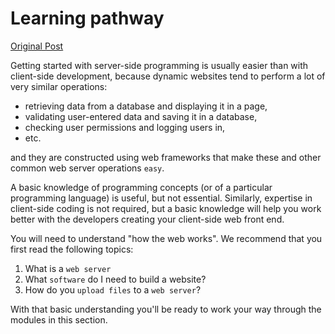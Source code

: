 # Learning pathway

[Original Post](https://developer.mozilla.org/en-US/docs/Learn/Server-side)

Getting started with server-side programming is usually easier than with client-side development, because dynamic websites tend to perform a lot of very similar operations:

- retrieving data from a database and displaying it in a page,
- validating user-entered data and saving it in a database,
- checking user permissions and logging users in,
- etc.

and they are constructed using web frameworks that make these and other common web server operations `easy`.

A basic knowledge of programming concepts (or of a particular programming language) is useful, but not essential. Similarly, expertise in client-side coding is not required, but a basic knowledge will help you work better with the developers creating your client-side web front end.

You will need to understand "how the web works". We recommend that you first read the following topics:

1. What is a `web server`
2. What `software` do I need to build a website?
3. How do you `upload files` to a `web server`?

With that basic understanding you'll be ready to work your way through the modules in this section.